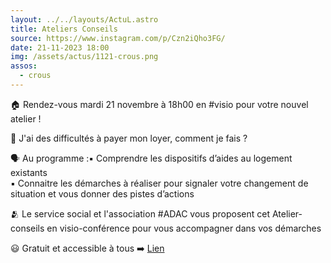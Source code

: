 ```yaml
---
layout: ../../layouts/ActuL.astro
title: Ateliers Conseils
source: https://www.instagram.com/p/Czn2iQho3FG/
date: 21-11-2023 18:00
img: /assets/actus/1121-crous.png
assos:
  - crous
---
```


🏠 Rendez-vous mardi 21 novembre à 18h00 en #visio pour votre nouvel atelier !
 
🤔 J'ai des difficultés à payer mon loyer, comment je fais ?
 
🗣 Au programme :▪️ Comprendre les dispositifs d’aides au logement existants  
▪️ Connaitre les démarches à réaliser pour signaler votre changement de situation et vous donner des pistes d’actions
 
🫂 Le service social et l'association #ADAC vous proposent cet Atelier-conseils en visio-conférence pour vous accompagner dans vos démarches
 
😃 Gratuit et accessible à tous ➡️ [Lien](https://www.crous-paris.fr/social-et-accompagnement/les-ateliers-conseils-du-mardi/)